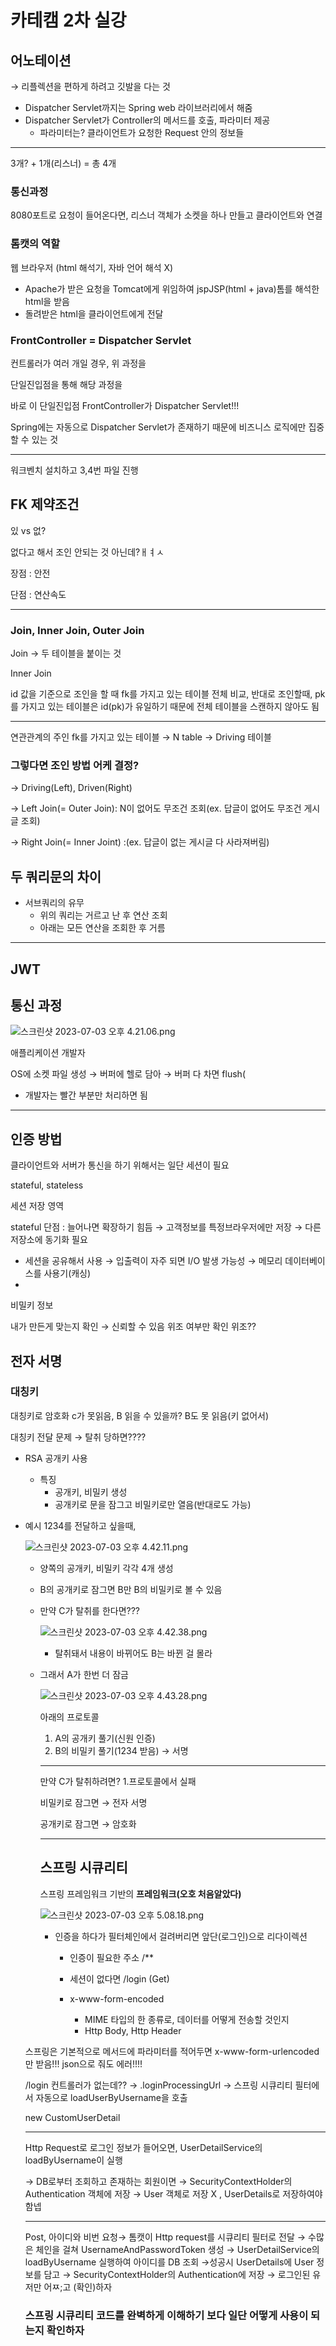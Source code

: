 # 카테캠 2차 실강

## 어노테이션

→ 리플렉션을 편하게 하려고 깃발을 다는 것

- Dispatcher Servlet까지는 Spring web 라이브러리에서 해줌
- Dispatcher Servlet가 Controller의 메서드를 호출, 파라미터 제공
    - 파라미터는? 클라이언트가 요청한 Request 안의 정보들

---

3개? + 1개(리스너) = 총 4개

### 통신과정

8080포트로 요청이 들어온다면, 리스너 객체가 소켓을 하나 만들고 클라이언트와 연결

### 톰캣의 역할

웹 브라우저 (html 해석기, 자바 언어 해석 X)

- Apache가 받은 요청을 Tomcat에게 위임하여 jspJSP(html + java)톰를 해석한 html을 받음
- 돌려받은 html을 클라이언트에게 전달

### FrontController = Dispatcher Servlet

컨트롤러가 여러 개일 경우, 위 과정을 

단일진입점을 통해 해당 과정을

바로 이 단일진입점 FrontController가 Dispatcher Servlet!!!

Spring에는 자동으로 Dispatcher Servlet가 존재하기 때문에 비즈니스 로직에만 집중할 수 있는 것

---

워크벤치 설치하고 3,4번 파일 진행

## FK 제약조건

있 vs 없?

없다고 해서 조인 안되는 것 아닌데?ㅐㅕㅅ

장점 : 안전

단점 : 연산속도

---

### Join, Inner Join, Outer Join

Join → 두 테이블을 붙이는 것

Inner Join

id 값을 기준으로 조인을 할 때 fk를 가지고 있는 테이블 전체 비교, 반대로 조인할때, pk를 가지고 있는 테이블은 id(pk)가 유일하기 때문에 전체 테이블을 스캔하지 않아도 됨

---

연관관계의 주인 fk를 가지고 있는 테이블 → N table → Driving 테이블

### 그렇다면 조인 방법 어케 결정?

→ Driving(Left), Driven(Right)

→ Left Join(= Outer Join): N이 없어도 무조건 조회(ex. 답글이 없어도 무조건 게시글 조회)

→ Right Join(= Inner Joint) :(ex. 답글이 없는 게시글 다 사라져버림)

## 두 쿼리문의 차이

- 서브쿼리의 유무
    - 위의 쿼리는 거르고 난 후 연산 조회
    - 아래는 모든 연산을 조회한 후 거름

---

## JWT

## 통신 과정

![스크린샷 2023-07-03 오후 4.21.06.png](https://s3-us-west-2.amazonaws.com/secure.notion-static.com/aad7e2a0-afdd-4eb3-982e-aadebc7dc8bb/%E1%84%89%E1%85%B3%E1%84%8F%E1%85%B3%E1%84%85%E1%85%B5%E1%86%AB%E1%84%89%E1%85%A3%E1%86%BA_2023-07-03_%E1%84%8B%E1%85%A9%E1%84%92%E1%85%AE_4.21.06.png)

애플리케이션 개발자 

OS에 소켓 파일 생성 → 버퍼에 헬로 담아 → 버퍼 다 차면 flush(

- 개발자는 빨간 부분만 처리하면 됨

---

## 인증 방법

클라이언트와 서버가 통신을 하기 위해서는 일단 세션이 필요

stateful, stateless

세션 저장 영역 

stateful 단점 : 늘어나면 확장하기 힘듬 → 고객정보를 특정브라우저에만 저장 → 다른 저장소에 동기화 필요

- 세션을 공유해서 사용 → 입출력이 자주 되면 I/O 발생 가능성 → 메모리 데이터베이스를 사용기(캐싱)
- 

비밀키 정보 

내가 만든게 맞는지 확인 → 신뢰할 수 있음 위조 여부만 확인 위조??

## 전자 서명

### 대칭키

대칭키로 암호화 c가 못읽음, B 읽을 수 있을까? B도 못 읽음(키 없어서)

대칭키 전달 문제 → 탈취 당하면????

- RSA 공개키 사용
    - 특징
        - 공개키, 비밀키 생성
        - 공개키로 문을 잠그고 비밀키로만 열음(반대로도 가능)
- 예시 1234를 전달하고 싶을때,
    
    ![스크린샷 2023-07-03 오후 4.42.11.png](https://s3-us-west-2.amazonaws.com/secure.notion-static.com/69132685-b121-4d5d-97c1-3361d5f9eda3/%E1%84%89%E1%85%B3%E1%84%8F%E1%85%B3%E1%84%85%E1%85%B5%E1%86%AB%E1%84%89%E1%85%A3%E1%86%BA_2023-07-03_%E1%84%8B%E1%85%A9%E1%84%92%E1%85%AE_4.42.11.png)
    
    - 양쪽의 공개키, 비밀키 각각 4개 생성
    - B의 공개키로 잠그면 B만 B의 비밀키로 볼 수 있음
    - 만약 C가 탈취를 한다면???
        
        ![스크린샷 2023-07-03 오후 4.42.38.png](https://s3-us-west-2.amazonaws.com/secure.notion-static.com/4099634e-fa66-407b-8ee1-47e15a36bbef/%E1%84%89%E1%85%B3%E1%84%8F%E1%85%B3%E1%84%85%E1%85%B5%E1%86%AB%E1%84%89%E1%85%A3%E1%86%BA_2023-07-03_%E1%84%8B%E1%85%A9%E1%84%92%E1%85%AE_4.42.38.png)
        
        - 탈취돼서 내용이 바뀌어도 B는 바뀐 걸 몰라
    - 그래서 A가 한번 더 잠금
        
        ![스크린샷 2023-07-03 오후 4.43.28.png](https://s3-us-west-2.amazonaws.com/secure.notion-static.com/24394480-c8c1-4125-b097-06b6394d72eb/%E1%84%89%E1%85%B3%E1%84%8F%E1%85%B3%E1%84%85%E1%85%B5%E1%86%AB%E1%84%89%E1%85%A3%E1%86%BA_2023-07-03_%E1%84%8B%E1%85%A9%E1%84%92%E1%85%AE_4.43.28.png)
        
        아래의 프로토콜
        
        1. A의 공개키 풀기(신원 인증)
        2. B의 비밀키 풀기(1234 받음) → 서명
        
        ---
        
        만약 C가 탈취하려면? 1.프로토콜에서 실패
        
        비밀키로 잠그면 → 전자 서명
        
        공개키로 잠그면 → 암호화
        
        ---
        
        ## 스프링 시큐리티
        
        스프링 프레임워크 기반의 **프레임워크(오호 처음알았다)**
        
        ![스크린샷 2023-07-03 오후 5.08.18.png](https://s3-us-west-2.amazonaws.com/secure.notion-static.com/2eb47012-5f07-4126-a8d3-6da9bbc1d8d2/%E1%84%89%E1%85%B3%E1%84%8F%E1%85%B3%E1%84%85%E1%85%B5%E1%86%AB%E1%84%89%E1%85%A3%E1%86%BA_2023-07-03_%E1%84%8B%E1%85%A9%E1%84%92%E1%85%AE_5.08.18.png)
        
        - 인증을 하다가 필터체인에서 걸려버리면 앞단(로그인)으로 리다이렉션
            - 인증이 필요한 주소 /**
            - 세션이 없다면 /login (Get)
                
                []()
                
            - x-www-form-encoded
                - MIME 타입의 한 종류로, 데이터를 어떻게 전송할 것인지
                - Http Body, Http Header
    
    스프링은 기본적으로 메서드에 파라미터를 적어두면 x-www-form-urlencoded만 받음!!! json으로 줘도 에러!!!!
    
    /login 컨트롤러가 없는데?? → .loginProcessingUrl → 스프링 시큐리티 필터에서 자동으로 loadUserByUsername을 호출
    
    new CustomUserDetail
    
    ---
    
    Http Request로 로그인 정보가 들어오면, UserDetailService의 loadByUsername이 실행
    
    → DB로부터 조회하고 존재하는 회원이면 → SecurityContextHolder의 Authentication 객체에 저장 → User 객체로 저장 X , UserDetails로 저장하여야 함넵
    
    ---
    
    Post, 아이디와 비번 요청→ 톰캣이 Http request를 시큐리티 필터로 전달 → 수많은 체인을 걸쳐 UsernameAndPasswordToken 생성 → UserDetailService의 loadByUsername 실행하여 아이디를 DB 조회 →성공시 UserDetails에 User 정보를 담고 → SecurityContextHolder의 Authentication에 저장 → 로그인된 유저만 어ㅉ;고 (확인)하자
    
    ### 스프링 시큐리티 코드를 완벽하게 이해하기 보다 일단 어떻게 사용이 되는지 확인하자